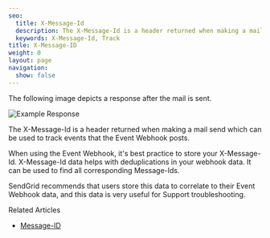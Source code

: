 ```yaml
---
seo:
  title: X-Message-Id
  description: The X-Message-Id is a header returned when making a mail send.
  keywords: X-Message-Id, Track
title: X-Message-ID
weight: 0
layout: page
navigation:
  show: false
---
```


The following image depicts a response after the mail is sent.

![]({{root_url}}/images/example_response.png "Example Response")

The X-Message-Id is a header returned when making a mail send which can be used to track events that the Event Webhook posts.

When using the Event Webhook, it's best practice to store your X-Message-Id. X-Message-Id data helps with deduplications in your webhook data. It can be used to find all corresponding Message-Ids.

SendGrid recommends that users store this data to correlate to their Event Webhook data, and this data is very useful for Support troubleshooting.

Related Articles
- [Message-ID]({{root_url}}/glossary/message-id)
